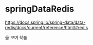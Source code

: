 # springDataRedis

https://docs.spring.io/spring-data/data-redis/docs/current/reference/html/#redis

을 보며 학습

 
